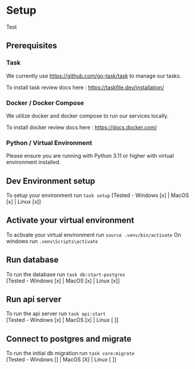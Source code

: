 # Setup

Test

## Prerequisites

### Task

We currently use https://github.com/go-task/task to manage our tasks.

To install task review docs here : https://taskfile.dev/installation/

### Docker / Docker Compose

We utilize docker and docker compose to run our services locally.

To install docker review docs here : https://docs.docker.com/

### Python / Virtual Environment

Please ensure you are running with Python 3.11 or higher with virtual environment installed.

## Dev Environment setup

To setup your environment run `task setup`
[Tested - Windows [x] | MacOS [x] | Linux [x]]

## Activate your virtual environment

To activate your virtual environment run `source .venv/bin/activate`
On windows run `.venv\Scripts\activate`

## Run database 

To run the database run `task db:start-postgres`  
[Tested - Windows [x] | MacOS [x] | Linux [x]]

## Run api server

To run the api server run `task api:start`  
[Tested - Windows [x] | MacOS [x] | Linux [ ]]

## Connect to postgres and migrate 

To run the initial db migration run `task core:migrate`  
[Tested - Windows [] | MacOS [X] | Linux [ ]]
